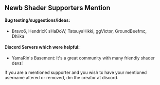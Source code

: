 ## Newb Shader Supporters Mention

#### Bug testing/suggestions/ideas:
  - Bravo6, HendricK sHaDoW, TatsuyaHikki, ggVictor, GroundBeefmc, Dhiika

#### Discord Servers which were helpful:
  - YamaRin's Basement: It's a great community with many friendly shader devs!
  
If you are a mentioned supporter and you wish to have your mentioned username altered or removed, dm the creator at discord.